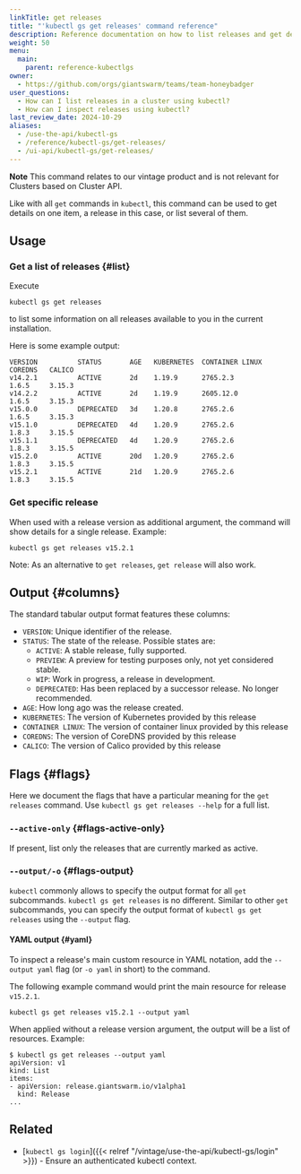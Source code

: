 ```yaml
---
linkTitle: get releases
title: "'kubectl gs get releases' command reference"
description: Reference documentation on how to list releases and get details for a single release using 'kubectl gs'.
weight: 50
menu:
  main:
    parent: reference-kubectlgs
owner:
  - https://github.com/orgs/giantswarm/teams/team-honeybadger
user_questions:
  - How can I list releases in a cluster using kubectl?
  - How can I inspect releases using kubectl?
last_review_date: 2024-10-29
aliases:
  - /use-the-api/kubectl-gs
  - /reference/kubectl-gs/get-releases/
  - /ui-api/kubectl-gs/get-releases/
---
```


**Note** This command relates to our vintage product and is not relevant for
Clusters based on Cluster API.

Like with all `get` commands in `kubectl`, this command can be used to get details on one item, a release in this case, or list several of them.

## Usage

### Get a list of releases {#list}

Execute

```nohighlight
kubectl gs get releases
```

to list some information on all releases available to you in the current installation.

Here is some example output:

```nohighlight
VERSION          STATUS       AGE   KUBERNETES  CONTAINER LINUX   COREDNS   CALICO
v14.2.1          ACTIVE       2d    1.19.9      2765.2.3          1.6.5     3.15.3
v14.2.2          ACTIVE       2d    1.19.9      2605.12.0         1.6.5     3.15.3
v15.0.0          DEPRECATED   3d    1.20.8      2765.2.6          1.6.5     3.15.3
v15.1.0          DEPRECATED   4d    1.20.9      2765.2.6          1.8.3     3.15.5
v15.1.1          DEPRECATED   4d    1.20.9      2765.2.6          1.8.3     3.15.5
v15.2.0          ACTIVE       20d   1.20.9      2765.2.6          1.8.3     3.15.5
v15.2.1          ACTIVE       21d   1.20.9      2765.2.6          1.8.3     3.15.5
```

### Get specific release

When used with a release version as additional argument, the command will show details for a single release. Example:

```nohighlight
kubectl gs get releases v15.2.1
```

Note: As an alternative to `get releases`, `get release` will also work.

## Output {#columns}

The standard tabular output format features these columns:

- `VERSION`: Unique identifier of the release.
- `STATUS`: The state of the release. Possible states are:
    - `ACTIVE`: A stable release, fully supported.
    - `PREVIEW`: A preview for testing purposes only, not yet considered stable.
    - `WIP`: Work in progress, a release in development.
    - `DEPRECATED`: Has been replaced by a successor release. No longer recommended.
- `AGE`: How long ago was the release created.
- `KUBERNETES`: The version of Kubernetes provided by this release
- `CONTAINER LINUX`: The version of container linux provided by this release
- `COREDNS`: The version of CoreDNS provided by this release
- `CALICO`: The version of Calico provided by this release

## Flags {#flags}

Here we document the flags that have a particular meaning for the `get releases` command. Use `kubectl gs get releases --help` for a full list.

### `--active-only` {#flags-active-only}

If present, list only the releases that are currently marked as active.

### `--output/-o` {#flags-output}

`kubectl` commonly allows to specify the output format for all `get` subcommands. `kubectl gs get releases` is no different.
Similar to other `get` subcommands, you can specify the output format of `kubectl gs get releases` using the `--output` flag.

#### YAML output {#yaml}

To inspect a release's main custom resource in YAML notation, add the `--output yaml` flag (or `-o yaml` in short) to the command.

The following example command would print the main resource for release `v15.2.1`.

```nohighlight
kubectl gs get releases v15.2.1 --output yaml
```

When applied without a release version argument, the output will be a list of resources. Example:

```nohighlight
$ kubectl gs get releases --output yaml
apiVersion: v1
kind: List
items:
- apiVersion: release.giantswarm.io/v1alpha1
  kind: Release
...
```

## Related

- [`kubectl gs login`]({{< relref "/vintage/use-the-api/kubectl-gs/login" >}}) - Ensure an authenticated kubectl context.
